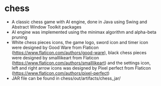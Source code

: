 # chess
- A classic chess game with AI engine, done in Java using Swing and Abstract Window Toolkit packages
- AI engine was implemented using the minimax algorithm and alpha-beta pruning
- White chess pieces icons, the game logo, sword icon and timer icon were designed by Good Ware from Flaticon (https://www.flaticon.com/authors/good-ware), black chess   pieces were designed by smalllikeart from Flaticon (https://www.flaticon.com/authors/smalllikeart) and the settings icon, left and right arrow icons was designed by   Pixel perfect from Flaticon (https://www.flaticon.com/authors/pixel-perfect)
- JAR file can be found in chess/out/artifacts/chess_jar/
